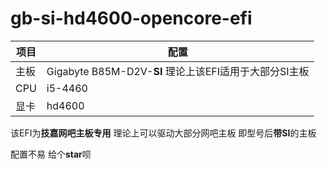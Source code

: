 # gb-si-hd4600-opencore-efi

| 项目 | 配置 |
| ---- | ---- |
| 主板 | Gigabyte B85M-D2V-**SI** 理论上该EFI适用于大部分SI主板 |
| CPU  | i5-4460 |
| 显卡 | hd4600 |


该EFI为**技嘉网吧主板专用** 理论上可以驱动大部分网吧主板 即型号后**带SI**的主板

配置不易 给个**star**呗
